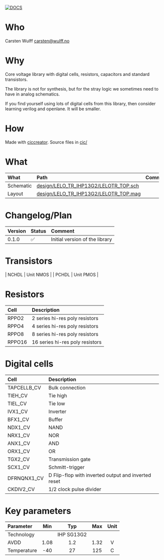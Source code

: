 


[![DOCS](../../actions/workflows/docs.yaml/badge.svg)](../../actions/workflows/docs.yaml)


# Who
Carsten Wulff carsten@wulff.no

# Why
Core voltage library with digital cells, resistors, capacitors and standard
transistors.

The library is not for synthesis, but for the stray logic we sometimes need to
have in analog schematics. 

If you find yourself using lots of digital cells from this library, then
consider learning verilog and openlane. It will be smaller.

# How
 Made with [ciccreator](https://github.com/wulffern/ciccreator). Source files in
 [cic/](cic/)

# What

| What      | Path                                                                       | Comment    |
|:----------|:---------------------------------------------------------------------------|:-----------|
| Schematic | [design/LELO_TR_IHP13G2/LELOTR_TOP.sch](design/LELO_TR_IHP13G2/LELOTR_TOP.sch) |            |
| Layout    | [design/LELO_TR_IHP13G2/LELOTR_TOP.mag](design/LELO_TR_IHP13G2/LELOTR_TOP.mag) |            |


# Changelog/Plan

| Version | Status             | Comment                        |
|:--------|:-------------------|:-------------------------------|
| 0.1.0   | :white_check_mark: | Initial version of the library |


# Transistors


| NCHDL | Unit NMOS   |
| PCHDL | Unit PMOS   |


# Resistors

| Cell   | Description                     |
|:-------|:--------------------------------|
| RPPO2  | 2 series hi-res poly resistors  |
| RPPO4  | 4 series hi-res poly resistors  |
| RPPO8  | 8 series hi-res poly resistors  |
| RPPO16 | 16 series hi-res poly resistors |

 
# Digital cells

| Cell        | Description                                         |
|:------------|:----------------------------------------------------|
| TAPCELLB_CV | Bulk connection                                     |
| TIEH_CV     | Tie high                                            |
| TIEL_CV     | Tie low                                             |
| IVX1_CV     | Inverter                                            |
| BFX1_CV     | Buffer                                              |
| NDX1_CV     | NAND                                                |
| NRX1_CV     | NOR                                                 |
| ANX1_CV     | AND                                                 |
| ORX1_CV     | OR                                                  |
| TGX2_CV     | Transmission gate                                   |
| SCX1_CV     | Schmitt-trigger                                     |
| DFRNQNX1_CV | D Flip-flop with inverted output and inverted reset |
| CKDIV2_CV   | 1/2 clock pulse divider                             |


# Key parameters

| Parameter   | Min  | Typ        | Max  | Unit |
|:------------|:----:|:----------:|:----:|:----:|
| Technology  |      | IHP SG13G2 |      |      |
| AVDD        | 1.08 | 1.2        | 1.32 | V    |
| Temperature | -40  | 27         | 125  | C    |

